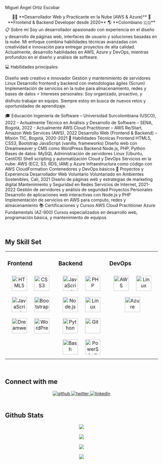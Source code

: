 Miguel Ángel Ortiz Escobar
<div align="center"> 👨‍💻 **Desarrollador Web y Practicante en la Nube (AWS & Azure)** 🚀 **Frontend & Backend Developer desde 2020** 🌎 **Colombiano 🇨🇴** </div>
📋 Sobre mí
Soy un desarrollador apasionado con experiencia en el diseño y desarrollo de páginas web, interfaces de usuario y soluciones basadas en la nube. Mi enfoque combina habilidades técnicas avanzadas con creatividad e innovación para entregar proyectos de alta calidad. Actualmente, desarrollo habilidades en AWS, Azure y DevOps, mientras profundizo en el diseño y análisis de software.

💻 Habilidades principales:

Diseño web creativo e innovador
Gestión y mantenimiento de servidores Linux
Desarrollo frontend y backend con metodologías ágiles (Scrum)
Implementación de servicios en la nube para almacenamiento, redes y bases de datos
⚡ Intereses personales:
Soy organizado, proactivo, y disfruto trabajar en equipo. Siempre estoy en busca de nuevos retos y oportunidades de aprendizaje.

🎓 Educación
Ingeniería de Software – Universidad Surcolombiana (USCO), 2022 - Actualmente
Técnico en Análisis y Desarrollo de Software – SENA, Bogotá, 2022 - Actualmente
AWS Cloud Practitioner – AWS Re/Start, Amazon Web Services (AWS), 2022
Desarrollo Web (Frontend & Backend) – Misión TIC, Bogotá, 2020-2021
🔧 Habilidades Técnicas
Frontend
HTML5, CSS3, Bootstrap
JavaScript (vanilla, frameworks)
Diseño web con Dreamweaver y CMS como WordPress
Backend
Node.js, PHP, Python
Bases de datos: MySQL
Administración de servidores Linux (Ubuntu, CentOS)
Shell scripting y automatización
Cloud y DevOps
Servicios en la nube: AWS (EC2, S3, RDS, IAM) y Azure
Infraestructura como código con AWS CloudFormation
Contenedores y DevOps básicos
🚀 Proyectos y Experiencia
Desarrollador Web Voluntario
Voluntariado en Ambientes Sostenibles, Cali, 2021
Diseño de páginas web y estrategias de marketing digital
Mantenimiento y Seguridad en Redes
Servicios de Internet, 2021-2022
Gestión de servidores y análisis de seguridad
Proyectos Personales
Desarrollo de aplicaciones web interactivas con Node.js y PHP
Implementación de servicios en AWS para computo, redes y almacenamiento
📚 Certificaciones y Cursos
AWS Cloud Practitioner
Azure Fundamentals (AZ-900)
Cursos especializados en desarrollo web, programación básica, y mantenimiento de equipos


<br/>  


## My Skill Set  
<table><tr><td valign="top" width="33%">



### Frontend  
<div align="center">  
<img style="margin: 10px" src="https://profilinator.rishav.dev/skills-assets/html5-original-wordmark.svg" alt="HTML5" height="50" />  
<img style="margin: 10px" src="https://profilinator.rishav.dev/skills-assets/css3-original-wordmark.svg" alt="CSS3" height="50" />  
<img style="margin: 10px" src="https://profilinator.rishav.dev/skills-assets/javascript-original.svg" alt="JavaScript" height="50" />  
<img style="margin: 10px" src="https://profilinator.rishav.dev/skills-assets/bootstrap-plain.svg" alt="Bootstrap" height="50" />  
<img style="margin: 10px" src="https://profilinator.rishav.dev/skills-assets/adobedreamweaver.png" alt="Dreamweaver " height="50" />  
<img style="margin: 10px" src="https://profilinator.rishav.dev/skills-assets/wordpress.png" alt="WordPress" height="50" />  
</div>

</td><td valign="top" width="33%">



### Backend  
<div align="center">  
<img style="margin: 10px" src="https://profilinator.rishav.dev/skills-assets/javascript-original.svg" alt="JavaScript" height="50" />  
<img style="margin: 10px" src="https://profilinator.rishav.dev/skills-assets/php-original.svg" alt="PHP" height="50" />  
<img style="margin: 10px" src="https://profilinator.rishav.dev/skills-assets/nodejs-original-wordmark.svg" alt="Node.js" height="50" />  
<img style="margin: 10px" src="https://profilinator.rishav.dev/skills-assets/linux-original.svg" alt="Linux" height="50" />  
<img style="margin: 10px" src="https://profilinator.rishav.dev/skills-assets/python-original.svg" alt="Python" height="50" />  
<img style="margin: 10px" src="https://profilinator.rishav.dev/skills-assets/git-scm-icon.svg" alt="Git" height="50" />  
<img style="margin: 10px" src="https://profilinator.rishav.dev/skills-assets/gnu_bash-icon.svg" alt="Bash" height="50" />  
<img style="margin: 10px" src="https://profilinator.rishav.dev/skills-assets/powershell.png" alt="PowerShell" height="50" />  
</div>

</td><td valign="top" width="33%">



### DevOps  
<div align="center">  
<img style="margin: 10px" src="https://profilinator.rishav.dev/skills-assets/amazonwebservices-original-wordmark.svg" alt="AWS" height="50" />  
<img style="margin: 10px" src="https://profilinator.rishav.dev/skills-assets/linux-original.svg" alt="Linux" height="50" />  
<img style="margin: 10px" src="https://profilinator.rishav.dev/skills-assets/microsoft_azure-icon.svg" alt="Azure" height="50" />  
</div>

</td></tr></table>  

<br/>  


## Connect with me  
<div align="center">
<a href="https://github.com/MiguelOrtiz11" target="_blank">
<img src=https://img.shields.io/badge/github-%2324292e.svg?&style=for-the-badge&logo=github&logoColor=white alt=github style="margin-bottom: 5px;" />
</a>
<a href="https://x.com/miguel_ortiz_13" target="_blank">
<img src=https://img.shields.io/badge/twitter-%2300acee.svg?&style=for-the-badge&logo=twitter&logoColor=white alt=twitter style="margin-bottom: 5px;" />
</a>
<a href="https://linkedin.com/in/miguel-ortiz13" target="_blank">
<img src=https://img.shields.io/badge/linkedin-%231E77B5.svg?&style=for-the-badge&logo=linkedin&logoColor=white alt=linkedin style="margin-bottom: 5px;" />
</a>
</div>  
  

<br/>  


## Github Stats  
<div align="center"><img src="https://github-readme-stats.vercel.app/api?username=MiguelOrtiz11&show_icons=true&count_private=true&hide_border=true" align="center" /></div>  

<br/>  

<div align="center"><img src="https://spotify-github-profile.vercel.app/api/view?uid=sioszd7uqw91kulffilx40hq0&cover_image=true&theme=novatorem&bar_color=53b14f&bar_color_cover=true" /></div>  

<br/>  

<div align="center">
<img src="https://komarev.com/ghpvc/?username=MiguelOrtiz11&&style=flat-square" align="center" />
</div>  
  

<br/>  

<div align="center">
            <a href="https://www.buymeacoffee.com/MiguelOrtiz11" target="_blank" style="display: inline-block;">
                <img
                    src="https://img.shields.io/badge/Donate-Buy%20Me%20A%20Coffee-orange.svg?style=flat-square" 
                    align="center"
                />
            </a></div>
<br />


